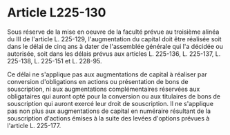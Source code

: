 # Article L225-130

Sous réserve de la mise en oeuvre de la faculté prévue au troisième alinéa du III de l'article L. 225-129, l'augmentation du capital doit être réalisée soit dans le délai de cinq ans à dater de l'assemblée générale qui l'a décidée ou autorisée, soit dans les délais prévus aux articles L. 225-136, L. 225-137, L. 225-138, L. 225-151 et L. 228-95.

Ce délai ne s'applique pas aux augmentations de capital à réaliser par conversion d'obligations en actions ou présentation de bons de souscription, ni aux augmentations complémentaires réservées aux obligataires qui auront opté pour la conversion ou aux titulaires de bons de souscription qui auront exercé leur droit de souscription. Il ne s'applique pas non plus aux augmentations de capital en numéraire résultant de la souscription d'actions émises à la suite des levées d'options prévues à l'article L. 225-177.
